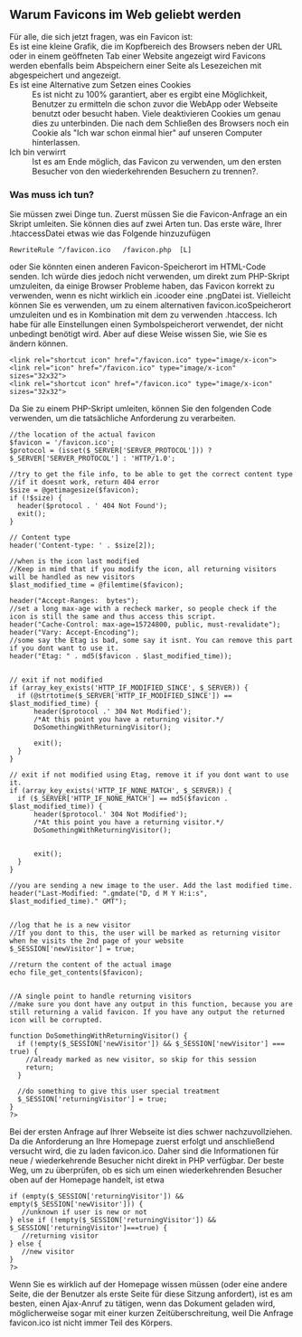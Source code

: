 ## Warum Favicons im Web geliebt werden

<dl>
    <dt>Für alle, die sich jetzt fragen, was ein Favicon ist:<br/>
    Es ist eine kleine Grafik, die im Kopfbereich des Browsers neben der URL oder in einem geöffneten Tab einer Website angezeigt wird
    Favicons werden ebenfalls beim Abspeichern einer Seite als Lesezeichen mit abgespeichert und angezeigt.
    </dt>
    <dt>Es ist eine Alternative zum Setzen eines Cookies</dt>
    <dd>Es ist nicht zu 100% garantiert, aber es ergibt eine Möglichkeit, Benutzer zu ermitteln die schon zuvor die WebApp oder Webseite benutzt oder besucht haben. Viele deaktivieren Cookies um genau dies zu unterbinden. Die nach dem Schließen des Browsers noch ein Cookie als "Ich war schon einmal hier" auf unseren Computer hinterlassen.
    </dd>
    <dt>Ich bin verwirrt</dt>
    <dd>Ist es am Ende möglich, das Favicon zu verwenden, um den ersten Besucher von den wiederkehrenden Besuchern zu trennen?.
    </dd>
</dl>

### Was muss ich tun?

Sie müssen zwei Dinge tun. Zuerst müssen Sie die Favicon-Anfrage an ein Skript umleiten. Sie können dies auf zwei Arten tun. Das erste wäre, Ihrer .htaccessDatei etwas wie das Folgende hinzuzufügen

```RewriteEngine on
RewriteRule ^/favicon.ico   /favicon.php  [L]
```

oder Sie könnten einen anderen Favicon-Speicherort im HTML-Code senden. Ich würde dies jedoch nicht verwenden, um direkt zum PHP-Skript umzuleiten, da einige Browser Probleme haben, das Favicon korrekt zu verwenden, wenn es nicht wirklich ein .icooder eine .pngDatei ist. Vielleicht können Sie es verwenden, um zu einem alternativen favicon.icoSpeicherort umzuleiten und es in Kombination mit dem zu verwenden .htaccess. Ich habe für alle Einstellungen einen Symbolspeicherort verwendet, der nicht unbedingt benötigt wird. Aber auf diese Weise wissen Sie, wie Sie es ändern können.

```<link rel="icon" href="/favicon.ico" type="image/x-icon">
<link rel="shortcut icon" href="/favicon.ico" type="image/x-icon">
<link rel="icon" href="/favicon.ico" type="image/x-icon" sizes="32x32">
<link rel="shortcut icon" href="/favicon.ico" type="image/x-icon" sizes="32x32">
```

Da Sie zu einem PHP-Skript umleiten, können Sie den folgenden Code verwenden, um die tatsächliche Anforderung zu verarbeiten.

```<?php
//the location of the actual favicon
$favicon = '/favicon.ico';
$protocol = (isset($_SERVER['SERVER_PROTOCOL'])) ? $_SERVER['SERVER_PROTOCOL'] : 'HTTP/1.0';

//try to get the file info, to be able to get the correct content type
//if it doesnt work, return 404 error
$size = @getimagesize($favicon);
if (!$size) {
  header($protocol . ' 404 Not Found');
  exit();
}

// Content type
header('Content-type: ' . $size[2]);

//when is the icon last modified
//Keep in mind that if you modify the icon, all returning visitors will be handled as new visitors
$last_modified_time = @filemtime($favicon);

header("Accept-Ranges:  bytes");
//set a long max-age with a recheck marker, so people check if the icon is still the same and thus access this script.
header("Cache-Control: max-age=15724800, public, must-revalidate");
header("Vary: Accept-Encoding");
//some say the Etag is bad, some say it isnt. You can remove this part if you dont want to use it.
header("Etag: " . md5($favicon . $last_modified_time));


// exit if not modified
if (array_key_exists('HTTP_IF_MODIFIED_SINCE', $_SERVER)) {
  if (@strtotime($_SERVER['HTTP_IF_MODIFIED_SINCE']) == $last_modified_time) {
      header($protocol .' 304 Not Modified');
      /*At this point you have a returning visitor.*/
      DoSomethingWithReturningVisitor();

      exit();
  }
}

// exit if not modified using Etag, remove it if you dont want to use it.
if (array_key_exists('HTTP_IF_NONE_MATCH', $_SERVER)) {
  if ($_SERVER['HTTP_IF_NONE_MATCH'] == md5($favicon . $last_modified_time)) {
      header($protocol.' 304 Not Modified');
      /*At this point you have a returning visitor.*/
      DoSomethingWithReturningVisitor();


      exit();
  }
}

//you are sending a new image to the user. Add the last modified time.
header("Last-Modified: ".gmdate("D, d M Y H:i:s", $last_modified_time)." GMT");


//log that he is a new visitor
//If you dont to this, the user will be marked as returning visitor when he visits the 2nd page of your website
$_SESSION['newVisitor'] = true;

//return the content of the actual image
echo file_get_contents($favicon);


//A single point to handle returning visitors
//make sure you dont have any output in this function, because you are still returning a valid favicon. If you have any output the returned icon will be corrupted.

function DoSomethingWithReturningVisitor() {
  if (!empty($_SESSION['newVisitor']) && $_SESSION['newVisitor'] === true) {
    //already marked as new visitor, so skip for this session
    return;
  }

  //do something to give this user special treatment
  $_SESSION['returningVisitor'] = true;
}
?>
```

Bei der ersten Anfrage auf Ihrer Webseite ist dies schwer nachzuvollziehen. Da die Anforderung an Ihre Homepage zuerst erfolgt und anschließend versucht wird, die zu laden favicon.ico. Daher sind die Informationen für neue / wiederkehrende Besucher nicht direkt in PHP verfügbar. Der beste Weg, um zu überprüfen, ob es sich um einen wiederkehrenden Besucher oben auf der Homepage handelt, ist etwa

```<?php
if (empty($_SESSION['returningVisitor']) && empty($_SESSION['newVisitor'])) {
   //unknown if user is new or not
} else if (!empty($_SESSION['returningVisitor']) && $_SESSION['returningVisitor']===true) {
   //returning visitor
} else {
   //new visitor
}
?>
```

Wenn Sie es wirklich auf der Homepage wissen müssen (oder eine andere Seite, die der Benutzer als erste Seite für diese Sitzung anfordert), ist es am besten, einen Ajax-Anruf zu tätigen, wenn das Dokument geladen wird, möglicherweise sogar mit einer kurzen Zeitüberschreitung, weil Die Anfrage favicon.ico ist nicht immer Teil des Körpers.
